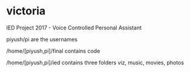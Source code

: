 # victoria
IED Project 2017 - Voice Controlled Personal Assistant

piyush/pi are the usernames

/home/[piyush,pi]/final contains code

/home/[piyush,pi]/ied contains three folders viz, music, movies, photos
